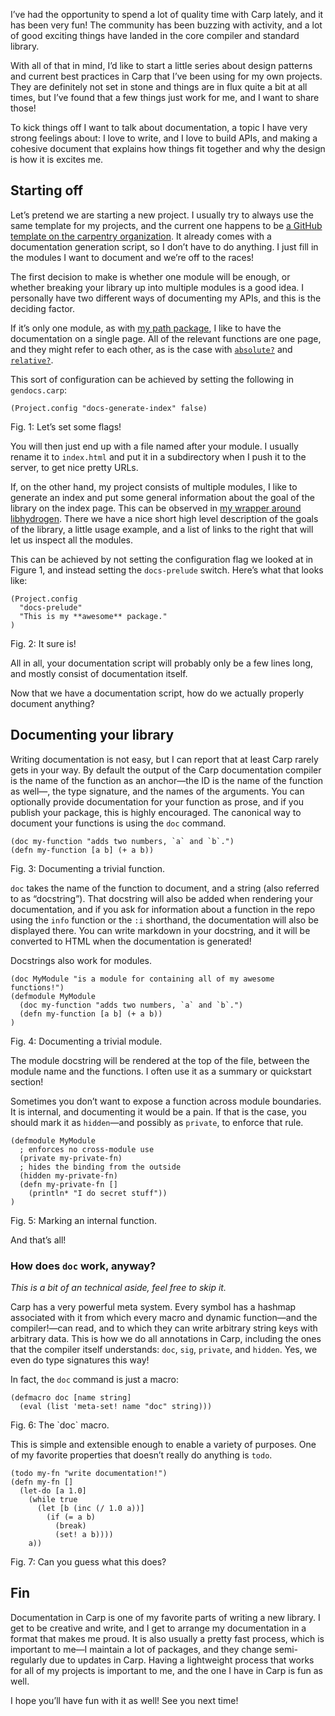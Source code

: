 I’ve had the opportunity to spend a lot of quality time with Carp lately, and
it has been very fun! The community has been buzzing with activity, and a lot
of good exciting things have landed in the core compiler and standard library.

With all of that in mind, I’d like to start a little series about design
patterns and current best practices in Carp that I’ve been using for my own
projects. They are definitely not set in stone and things are in flux quite a
bit at all times, but I’ve found that a few things just work for me, and I
want to share those!

To kick things off I want to talk about documentation, a topic I have very
strong feelings about: I love to write, and I love to build APIs, and making
a cohesive document that explains how things fit together and why the design
is how it is excites me.

## Starting off

Let’s pretend we are starting a new project. I usually try to always use the
same template for my projects, and the current one happens to be [a GitHub
template on the carpentry organization](https://github.com/carpentry-org/template).
It already comes with a documentation generation script, so I don’t have to do
anything. I just fill in the modules I want to document and we’re off to the
races!

The first decision to make is whether one module will be enough, or whether
breaking your library up into multiple modules is a good idea. I personally
have two different ways of documenting my APIs, and this is the deciding
factor.

If it’s only one module, as with [my path package](https://veitheller.de/path/),
I like to have the documentation on a single page. All of the relevant
functions are one page, and they might refer to each other, as is the case with
[`absolute?`](https://veitheller.de/path/#absolute?) and
[`relative?`](https://veitheller.de/path/#relative?).

This sort of configuration can be achieved by setting the following in
`gendocs.carp`:

```
(Project.config "docs-generate-index" false)
```
<div class="figure-label">Fig. 1: Let’s set some flags!</div>

You will then just end up with a file named after your module. I usually rename
it to `index.html` and put it in a subdirectory when I push it to the server,
to get nice pretty URLs.

If, on the other hand, my project consists of multiple modules, I like to
generate an index and put some general information about the goal of the
library on the index page. This can be observed in [my wrapper around
libhydrogen](https://veitheller.de/hydrogen/). There we have a nice short high
level description of the goals of the library, a little usage example, and a
list of links to the right that will let us inspect all the modules.

This can be achieved by not setting the configuration flag we looked at in
Figure 1, and instead setting the `docs-prelude` switch. Here’s what that looks
like:

```
(Project.config
  "docs-prelude"
  "This is my **awesome** package."
)
```
<div class="figure-label">Fig. 2: It sure is!</div>

All in all, your documentation script will probably only be a few lines long,
and mostly consist of documentation itself.

Now that we have a documentation script, how do we actually properly document
anything?

## Documenting your library

Writing documentation is not easy, but I can report that at least Carp rarely
gets in your way. By default the output of the Carp documentation compiler is
the name of the function as an anchor—the ID is the name of the function as
well—, the type signature, and the names of the arguments. You can optionally
provide documentation for your function as prose, and if you publish your
package, this is highly encouraged. The canonical way to document your
functions is using the `doc` command.

```
(doc my-function "adds two numbers, `a` and `b`.")
(defn my-function [a b] (+ a b))
```
<div class="figure-label">Fig. 3: Documenting a trivial function.</div>

`doc` takes the name of the function to document, and a string (also referred
to as “docstring”). That docstring will also be added when rendering your
documentation, and if you ask for information about a function in the repo
using the `info` function or the `:i` shorthand, the documentation will also
be displayed there. You can write markdown in your docstring, and it will be
converted to HTML when the documentation is generated!

Docstrings also work for modules.

```
(doc MyModule "is a module for containing all of my awesome functions!")
(defmodule MyModule
  (doc my-function "adds two numbers, `a` and `b`.")
  (defn my-function [a b] (+ a b))
)
```
<div class="figure-label">Fig. 4: Documenting a trivial module.</div>

The module docstring will be rendered at the top of the file, between the
module name and the functions. I often use it as a summary or quickstart
section!

Sometimes you don’t want to expose a function across module boundaries. It is
internal, and documenting it would be a pain. If that is the case, you should
mark it as `hidden`—and possibly as `private`, to enforce that rule.

```
(defmodule MyModule
  ; enforces no cross-module use
  (private my-private-fn)
  ; hides the binding from the outside
  (hidden my-private-fn)
  (defn my-private-fn []
    (println* "I do secret stuff"))
)
```
<div class="figure-label">Fig. 5: Marking an internal function.</div>

And that’s all!

### How does `doc` work, anyway?

*This is a bit of an technical aside, feel free to skip it.*

Carp has a very powerful meta system. Every symbol has a hashmap associated
with it from which every macro and dynamic function—and the compiler!—can read,
and to which they can write arbitrary string keys with arbitrary data. This is
how we do all annotations in Carp, including the ones that the compiler itself
understands: `doc`, `sig`, `private`, and `hidden`. Yes, we even do type
signatures this way!

In fact, the `doc` command is just a macro:

```
(defmacro doc [name string]
  (eval (list 'meta-set! name "doc" string)))
```
<div class="figure-label">Fig. 6: The `doc` macro.</div>

This is simple and extensible enough to enable a variety of purposes. One of my
favorite properties that doesn’t really do anything is `todo`.

```
(todo my-fn "write documentation!")
(defn my-fn []
  (let-do [a 1.0]
    (while true
      (let [b (inc (/ 1.0 a))]
        (if (= a b)
          (break)
          (set! a b))))
    a))
```
<div class="figure-label">Fig. 7: Can you guess what this does?</div>

## Fin

Documentation in Carp is one of my favorite parts of writing a new library. I
get to be creative and write, and I get to arrange my documentation in a format
that makes me proud. It is also usually a pretty fast process, which is
important to me—I maintain a lot of packages, and they change semi-regularly
due to updates in Carp. Having a lightweight process that works for all of my
projects is important to me, and the one I have in Carp is fun as well.

I hope you’ll have fun with it as well! See you next time!
